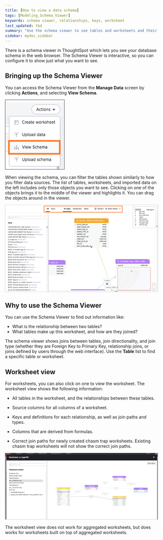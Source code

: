 ```yaml
---
title: [How to view a data schema]
tags: [Modeling_Schema_Viewer]
keywords: schema viewer, relationships, keys, worksheet
last_updated: tbd
summary: "Use the schema viewer to see tables and worksheets and their relationships. "
sidebar: mydoc_sidebar
---
```

There is a schema viewer in ThoughtSpot which lets you see your database schema in the web browser. The Schema Viewer is interactive, so you can configure it to show just what you want to see.

## Bringing up the Schema Viewer

You can access the Schema Viewer from the **Manage Data** screen by clicking **Actions**, and selecting **View Schema**.

 ![](/pages/images/access_schema_viewer.png "Access the Schema Viewer")

When viewing the schema, you can filter the tables shown similarly to how you filter data sources. The list of tables, worksheets, and imported data on the left includes only those objects you want to see. Clicking on one of the objects brings it to the middle of the viewer and highlights it. You can drag the objects around in the viewer.

 ![](/pages/images/schema_viewer.png "Schema Viewer filters")

## Why to use the Schema Viewer

You can use the Schema Viewer to find out information like:

-   What is the relationship between two tables?
-   What tables make up this worksheet, and how are they joined?

The schema viewer shows joins between tables, join directionality, and join type (whether they are Foreign Key to Primary Key, relationship joins, or joins defined by users through the web interface). Use the **Table** list to find a specific table or worksheet.

## Worksheet view

For worksheets, you can also click on one to view the worksheet. The worksheet view shows the following information:

-   All tables in the worksheet, and the relationships between these tables.
-   Source columns for all columns of a worksheet.

-   Keys and definitions for each relationship, as well as join paths and types.

-   Columns that are derived from formulas.

-   Correct join paths for newly created chasm trap worksheets. Existing chasm trap worksheets will not show the correct join paths.


 ![](/pages/images/worksheet_viewer.png "Worksheet view example")

The worksheet view does not work for aggregated worksheets, but does works for worksheets built on top of aggregated worksheets.
